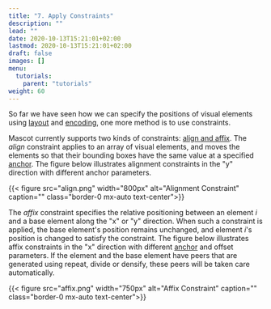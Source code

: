 ```yaml
---
title: "7. Apply Constraints"
description: ""
lead: ""
date: 2020-10-13T15:21:01+02:00
lastmod: 2020-10-13T15:21:01+02:00
draft: false
images: []
menu:
  tutorials:
    parent: "tutorials"
weight: 60
---
```


So far we have seen how we can specify the positions of visual elements using [layout](../../tutorials/layout/) and [encoding](../../tutorials/encode/), one more method is to use constraints. 

Mascot currently supports two kinds of constraints: [align and affix](../../docs/group/scene/#methods-specify-constraints). The _align_ constraint applies to an array of visual elements, and moves the elements so that their bounding boxes have the same value at a specified [anchor](../../docs/global/constants/#anchor). The figure below illustrates alignment constraints in the "y" direction with different anchor parameters.

{{< figure src="align.png" width="800px" alt="Alignment Constraint" caption="" class="border-0 mx-auto text-center">}}


The _affix_ constraint specifies the relative positioning between an element _i_ and a base element along the "x" or "y" direction. When such a constraint is applied, the base element's position remains unchanged, and element _i_'s position is changed to satisfy the constraint. The figure below illustrates affix constraints in the "x" direction with different [anchor](../../docs/global/constants/#anchor) and offset parameters. If the element and the base element have peers that are generated using repeat, divide or densify, these peers will be taken care automatically. 

{{< figure src="affix.png" width="750px" alt="Affix Constraint" caption="" class="border-0 mx-auto text-center">}}